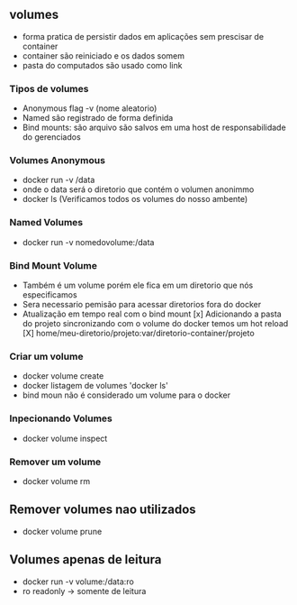 

## volumes

- forma pratica de persistir dados em aplicações sem prescisar de container
- container são reiniciado e os dados somem
- pasta do computados são usado como link
  

### Tipos de volumes
 - Anonymous flag -v (nome aleatorio)
 - Named são registrado de forma definida
 - Bind mounts: são arquivo são salvos em uma host de responsabilidade do gerenciados

### Volumes Anonymous

- docker run -v /data
- onde o data será o diretorio que contém o volumen anonimmo
- docker ls (Verificamos todos os volumes do nosso ambente)

### Named Volumes

- docker run -v nomedovolume:/data

### Bind Mount Volume

-  Também é um volume porém ele fica em um  diretorio que nós especificamos
-  Sera necessario pemisão para acessar diretorios fora do docker
-  Atualização em tempo real  com o bind mount
    [x] Adicionando a pasta do projeto sincronizando com o volume do docker
    temos um hot reload
    [X] home/meu-diretorio/projeto:var/diretorio-container/projeto

### Criar um volume

- docker volume create <nome>
- docker listagem de volumes 'docker ls'
- bind moun não é considerado um volume para o docker

### Inpecionando Volumes

- docker volume inspect <nome>

### Remover um volume
- docker volume rm <nome>

## Remover volumes nao utilizados
- docker volume prune

## Volumes apenas de leitura
- docker run -v volume:/data:ro
- ro readonly -> somente de leitura